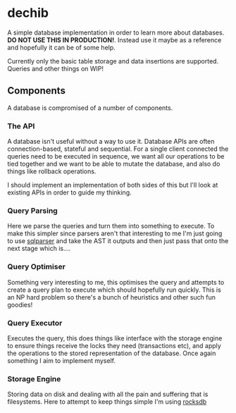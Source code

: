 # dechib

A simple database implementation in order to learn more about databases. **DO
NOT USE THIS IN PRODUCTION!**. Instead use it maybe as a reference and
hopefully it can be of some help.

Currently only the basic table storage and data insertions are supported.
Queries and other things on WIP!

## Components

A database is compromised of a number of components.

### The API

A database isn't useful without a way to use it. Database APIs are often 
connection-based, stateful and sequential. For a single client connected the
queries need to be executed in sequence, we want all our operations to be
tied together and we want to be able to mutate the database, and also do
things like rollback operations.

I should implement an implementation of both sides of this but I'll look at
existing APIs in order to guide my thinking.

### Query Parsing

Here we parse the queries and turn them into something to execute. To make
this simpler since parsers aren't that interesting to me I'm just going to
use [sqlparser](https://crates.io/crates/sqlparser) and take the AST it
outputs and then just pass that onto the next stage which is....

### Query Optimiser 

Something very interesting to me, this optimises the query and attempts to
create a query plan to execute which should hopefully run quickly. This is
an NP hard problem so there's a bunch of heuristics and other such fun goodies!

### Query Executor

Executes the query, this does things like interface with the storage engine to
ensure things receive the locks they need (transactions etc), and apply the
operations to the stored representation of the database. Once again something I
aim to implement myself.

### Storage Engine

Storing data on disk and dealing with all the pain and suffering that is
filesystems. Here to attempt to keep things simple I'm using
[rocksdb](https://crates.io/crates/rocksdb)
